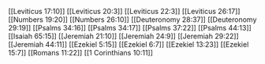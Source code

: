 [[Leviticus 17:10]]
[[Leviticus 20:3]]
[[Leviticus 22:3]]
[[Leviticus 26:17]]
[[Numbers 19:20]]
[[Numbers 26:10]]
[[Deuteronomy 28:37]]
[[Deuteronomy 29:19]]
[[Psalms 34:16]]
[[Psalms 34:17]]
[[Psalms 37:22]]
[[Psalms 44:13]]
[[Isaiah 65:15]]
[[Jeremiah 21:10]]
[[Jeremiah 24:9]]
[[Jeremiah 29:22]]
[[Jeremiah 44:11]]
[[Ezekiel 5:15]]
[[Ezekiel 6:7]]
[[Ezekiel 13:23]]
[[Ezekiel 15:7]]
[[Romans 11:22]]
[[1 Corinthians 10:11]]

